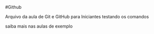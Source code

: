 #Github

Arquivo da aula de Git e GitHub para Iniciantes testando os comandos

saiba mais nas aulas de exemplo
